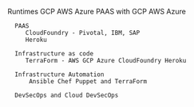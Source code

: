 Runtimes
      GCP AWS Azure
      PAAS with GCP AWS Azure
      
      PAAS
         CloudFoundry - Pivotal, IBM, SAP 
         Heroku
         
      Infrastructure as code
         TerraForm - AWS GCP Azure CloudFoundry Heroku   
         
      Infrastructure Automation
          Ansible Chef Puppet and TerraForm
          
      DevSecOps and Cloud DevSecOps 
